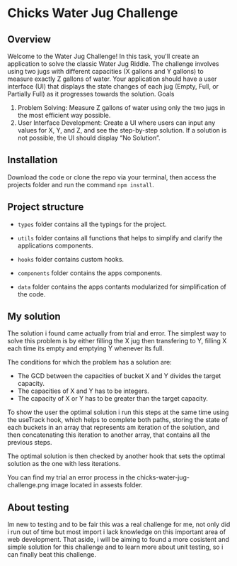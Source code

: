 # Chicks Water Jug Challenge

## Overview

Welcome to the Water Jug Challenge! In this task, you'll create an application to
solve the classic Water Jug Riddle. The challenge involves using two jugs with
different capacities (X gallons and Y gallons) to measure exactly Z gallons of water.
Your application should have a user interface (UI) that displays the state changes
of each jug (Empty, Full, or Partially Full) as it progresses towards the solution.
Goals

1. Problem Solving: Measure Z gallons of water using only the two jugs in the
   most efficient way possible.
2. User Interface Development: Create a UI where users can input any values
   for X, Y, and Z, and see the step-by-step solution. If a solution is not
   possible, the UI should display “No Solution”.

## Installation

Download the code or clone the repo via your terminal, then access the projects folder
and run the command `npm install`.

## Project structure

- `types` folder contains all the typings for the project.

- `utils` folder contains all functions that helps to simplify and clarify the applications components.

- `hooks` folder contains custom hooks.

- `components` folder contains the apps components.

- `data` folder contains the apps contants modularized for simplification of the code.

## My solution

The solution i found came actually from trial and error. The simplest way to solve this problem
is by either filling the X jug then transfering to Y, filling X each time its empty and emptying
Y whenever its full.

The conditions for which the problem has a solution are:

- The GCD between the capacities of bucket X and Y divides the target capacity.
- The capacities of X and Y has to be integers.
- The capacity of X or Y has to be greater than the target capacity.

To show the user the optimal solution i run this steps at the same time using the useTrack hook,
which helps to complete both paths, storing the state of each buckets in an array that represents
am iteration of the solution, and then concatenating this iteration to another array, that contains
all the previous steps.

The optimal solution is then checked by another hook that sets the optimal solution as the one
with less iterations.

You can find my trial an error process in the chicks-water-jug-challenge.png image located in assests
folder.

## About testing

Im new to testing and to be fair this was a real challenge for me, not only did i run out of time but most
import i lack knowledge on this important area of web development. That aside, i will be aiming to found a
more cosistent and simple solution for this challenge and to learn more about unit testing, so i can finally
beat this challenge.
